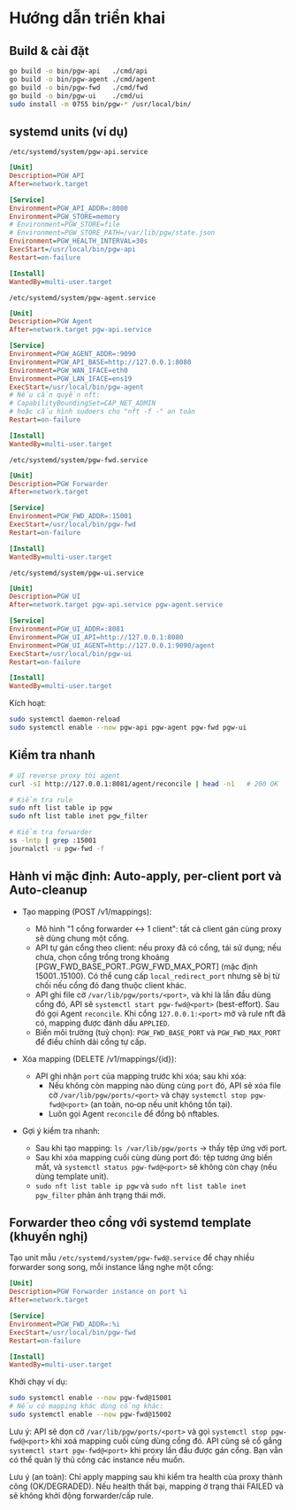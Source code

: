 # Hướng dẫn triển khai

## Build & cài đặt

```bash
go build -o bin/pgw-api   ./cmd/api
go build -o bin/pgw-agent ./cmd/agent
go build -o bin/pgw-fwd   ./cmd/fwd
go build -o bin/pgw-ui    ./cmd/ui
sudo install -m 0755 bin/pgw-* /usr/local/bin/
```

## systemd units (ví dụ)

`/etc/systemd/system/pgw-api.service`

```ini
[Unit]
Description=PGW API
After=network.target

[Service]
Environment=PGW_API_ADDR=:8080
Environment=PGW_STORE=memory
# Environment=PGW_STORE=file
# Environment=PGW_STORE_PATH=/var/lib/pgw/state.json
Environment=PGW_HEALTH_INTERVAL=30s
ExecStart=/usr/local/bin/pgw-api
Restart=on-failure

[Install]
WantedBy=multi-user.target
```

`/etc/systemd/system/pgw-agent.service`

```ini
[Unit]
Description=PGW Agent
After=network.target pgw-api.service

[Service]
Environment=PGW_AGENT_ADDR=:9090
Environment=PGW_API_BASE=http://127.0.0.1:8080
Environment=PGW_WAN_IFACE=eth0
Environment=PGW_LAN_IFACE=ens19
ExecStart=/usr/local/bin/pgw-agent
# Nếu cần quyền nft:
# CapabilityBoundingSet=CAP_NET_ADMIN
# hoặc cấu hình sudoers cho "nft -f -" an toàn
Restart=on-failure

[Install]
WantedBy=multi-user.target
```

`/etc/systemd/system/pgw-fwd.service`

```ini
[Unit]
Description=PGW Forwarder
After=network.target

[Service]
Environment=PGW_FWD_ADDR=:15001
ExecStart=/usr/local/bin/pgw-fwd
Restart=on-failure

[Install]
WantedBy=multi-user.target
```

`/etc/systemd/system/pgw-ui.service`

```ini
[Unit]
Description=PGW UI
After=network.target pgw-api.service pgw-agent.service

[Service]
Environment=PGW_UI_ADDR=:8081
Environment=PGW_UI_API=http://127.0.0.1:8080
Environment=PGW_UI_AGENT=http://127.0.0.1:9090/agent
ExecStart=/usr/local/bin/pgw-ui
Restart=on-failure

[Install]
WantedBy=multi-user.target
```

Kích hoạt:

```bash
sudo systemctl daemon-reload
sudo systemctl enable --now pgw-api pgw-agent pgw-fwd pgw-ui
```

## Kiểm tra nhanh

```bash
# UI reverse proxy tới agent
curl -sI http://127.0.0.1:8081/agent/reconcile | head -n1   # 200 OK

# Kiểm tra rule
sudo nft list table ip pgw
sudo nft list table inet pgw_filter

# Kiểm tra forwarder
ss -lntp | grep :15001
journalctl -u pgw-fwd -f
```

## Hành vi mặc định: Auto-apply, per-client port và Auto-cleanup

- Tạo mapping (POST /v1/mappings):
  - Mô hình "1 cổng forwarder ↔ 1 client": tất cả client gán cùng proxy sẽ dùng chung một cổng.
  - API tự gán cổng theo client: nếu proxy đã có cổng, tái sử dụng; nếu chưa, chọn cổng trống trong khoảng [PGW_FWD_BASE_PORT..PGW_FWD_MAX_PORT] (mặc định 15001..15100). Có thể cung cấp `local_redirect_port` nhưng sẽ bị từ chối nếu cổng đó đang thuộc client khác.
  - API ghi file cờ `/var/lib/pgw/ports/<port>`, và khi là lần đầu dùng cổng đó, API sẽ `systemctl start pgw-fwd@<port>` (best-effort). Sau đó gọi Agent `reconcile`. Khi cổng `127.0.0.1:<port>` mở và rule nft đã có, mapping được đánh dấu `APPLIED`.
  - Biến môi trường (tuỳ chọn): `PGW_FWD_BASE_PORT` và `PGW_FWD_MAX_PORT` để điều chỉnh dải cổng tự cấp.

- Xóa mapping (DELETE /v1/mappings/{id}):
  - API ghi nhận `port` của mapping trước khi xóa; sau khi xóa:
    - Nếu không còn mapping nào dùng cùng `port` đó, API sẽ xóa file cờ `/var/lib/pgw/ports/<port>` và chạy `systemctl stop pgw-fwd@<port>` (an toàn, no‑op nếu unit không tồn tại).
    - Luôn gọi Agent `reconcile` để đồng bộ nftables.

- Gợi ý kiểm tra nhanh:
  - Sau khi tạo mapping: `ls /var/lib/pgw/ports` → thấy tệp ứng với port.
  - Sau khi xóa mapping cuối cùng dùng port đó: tệp tương ứng biến mất, và `systemctl status pgw-fwd@<port>` sẽ không còn chạy (nếu dùng template unit).
  - `sudo nft list table ip pgw` và `sudo nft list table inet pgw_filter` phản ánh trạng thái mới.

## Forwarder theo cổng với systemd template (khuyến nghị)

Tạo unit mẫu `/etc/systemd/system/pgw-fwd@.service` để chạy nhiều forwarder song song, mỗi instance lắng nghe một cổng:

```ini
[Unit]
Description=PGW Forwarder instance on port %i
After=network.target

[Service]
Environment=PGW_FWD_ADDR=:%i
ExecStart=/usr/local/bin/pgw-fwd
Restart=on-failure

[Install]
WantedBy=multi-user.target
```

Khởi chạy ví dụ:

```bash
sudo systemctl enable --now pgw-fwd@15001
# Nếu có mapping khác dùng cổng khác:
sudo systemctl enable --now pgw-fwd@15002
```

Lưu ý: API sẽ dọn cờ `/var/lib/pgw/ports/<port>` và gọi `systemctl stop pgw-fwd@<port>` khi xoá mapping cuối cùng dùng cổng đó. API cũng sẽ cố gắng `systemctl start pgw-fwd@<port>` khi proxy lần đầu được gán cổng. Bạn vẫn có thể quản lý thủ công các instance nếu muốn.


Lưu ý (an toàn): Chỉ apply mapping sau khi kiểm tra health của proxy thành công (OK/DEGRADED).
Nếu health thất bại, mapping ở trạng thái FAILED và sẽ không khởi động forwarder/cấp rule.